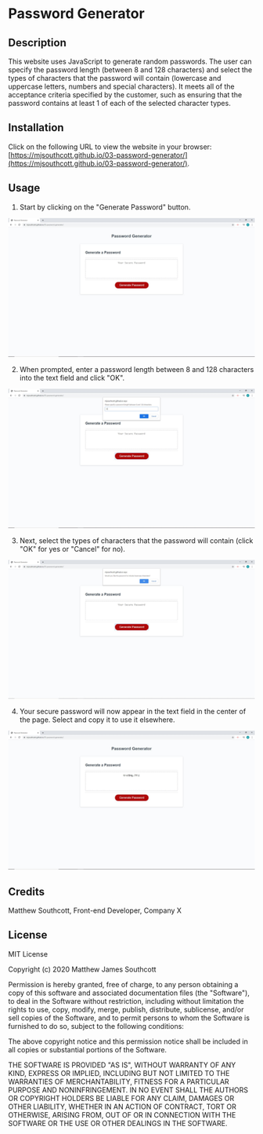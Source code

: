 # Password Generator

## Description

This website uses JavaScript to generate random passwords. The user can specify the password length (between 8 and 128 characters) and select the types of characters that the password will contain (lowercase and uppercase letters, numbers and special characters). It meets all of the acceptance criteria specified by the customer, such as ensuring that the password contains at least 1 of each of the selected character types.

## Installation

Click on the following URL to view the website in your browser: [https://mjsouthcott.github.io/03-password-generator/](https://mjsouthcott.github.io/03-password-generator/).

## Usage

1.  Start by clicking on the "Generate Password" button.

![Step 1](images/image1.jpg)

2.  When prompted, enter a password length between 8 and 128 characters into the text field and click "OK".

![Step 2](images/image2.jpg)

3.  Next, select the types of characters that the password will contain (click "OK" for yes or "Cancel" for no).

![Step 3](images/image3.jpg)

4.  Your secure password will now appear in the text field in the center of the page. Select and copy it to use it elsewhere.

![Step 4](images/image4.jpg)

## Credits

Matthew Southcott, Front-end Developer, Company X


## License

MIT License

Copyright (c) 2020 Matthew James Southcott

Permission is hereby granted, free of charge, to any person obtaining a copy
of this software and associated documentation files (the "Software"), to deal
in the Software without restriction, including without limitation the rights
to use, copy, modify, merge, publish, distribute, sublicense, and/or sell
copies of the Software, and to permit persons to whom the Software is
furnished to do so, subject to the following conditions:

The above copyright notice and this permission notice shall be included in all
copies or substantial portions of the Software.

THE SOFTWARE IS PROVIDED "AS IS", WITHOUT WARRANTY OF ANY KIND, EXPRESS OR
IMPLIED, INCLUDING BUT NOT LIMITED TO THE WARRANTIES OF MERCHANTABILITY,
FITNESS FOR A PARTICULAR PURPOSE AND NONINFRINGEMENT. IN NO EVENT SHALL THE
AUTHORS OR COPYRIGHT HOLDERS BE LIABLE FOR ANY CLAIM, DAMAGES OR OTHER
LIABILITY, WHETHER IN AN ACTION OF CONTRACT, TORT OR OTHERWISE, ARISING FROM,
OUT OF OR IN CONNECTION WITH THE SOFTWARE OR THE USE OR OTHER DEALINGS IN THE
SOFTWARE.
